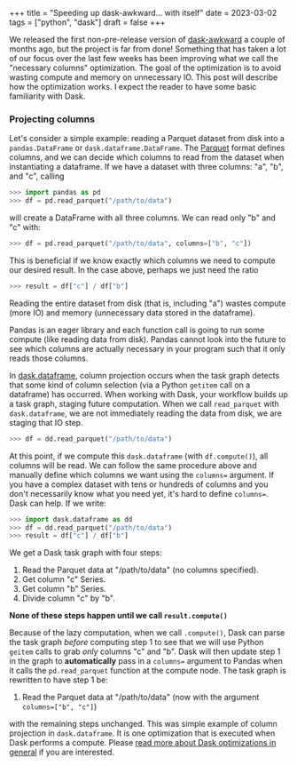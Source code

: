 +++
title = "Speeding up dask-awkward... with itself"
date = 2023-03-02
tags = ["python", "dask"]
draft = false
+++

We released the first non-pre-release version of
[dask-awkward](https://github.com/dask-contrib/dask-awkward) a couple
of months ago, but the project is far from done! Something that has
taken a lot of our focus over the last few weeks has been improving
what we call the "necessary columns" optimization. The goal of the
optimization is to avoid wasting compute and memory on unnecessary IO.
This post will describe how the optimization works. I expect the
reader to have some basic familiarity with Dask.

### Projecting columns

Let's consider a simple example: reading a Parquet dataset from disk
into a `pandas.DataFrame` or `dask.dataframe.DataFrame`. The
[Parquet](https://parquet.apache.org/) format defines columns, and we
can decide which columns to read from the dataset when instantiating a
dataframe. If we have a dataset with three columns: "a", "b",
and "c", calling

```python
>>> import pandas as pd
>>> df = pd.read_parquet("/path/to/data")
```

will create a DataFrame with all three columns. We can read only
"b" and "c" with:

```python
>>> df = pd.read_parquet("/path/to/data", columns=["b", "c"])
```

This is beneficial if we know exactly which columns we need to compute
our desired result. In the case above, perhaps we just need the ratio

```python
>>> result = df["c"] / df["b"]
```

Reading the entire dataset from disk (that is, including "a")
wastes compute (more IO) and memory (unnecessary data stored in the
dataframe).

Pandas is an eager library and each function call is going to run some
compute (like reading data from disk). Pandas cannot look into the
future to see which columns are actually necessary in your program
such that it only reads those columns.

In [dask.dataframe](https://docs.dask.org/en/stable/dataframe.html),
column projection occurs when the task graph detects that some kind of
column selection (via a Python `getitem` call on a dataframe) has
occurred. When working with Dask, your workflow builds up a task
graph, staging future computation. When we call `read_parquet` with
`dask.dataframe`, we are not immediately reading the data from disk,
we are staging that IO step.


```python
>>> df = dd.read_parquet("/path/to/data")
```

At this point, if we compute this `dask.dataframe` (with
`df.compute()`), all columns will be read. We can follow the same
procedure above and manually define which columns we want using the
`columns=` argument. If you have a complex dataset with tens or
hundreds of columns and you don't necessarily know what you need yet,
it's hard to define `columns=`. Dask can help. If we write:

```python
>>> import dask.dataframe as dd
>>> df = dd.read_parquet("/path/to/data")
>>> result = df["c"] / df["b"]
```

We get a Dask task graph with four steps:

1. Read the Parquet data at "/path/to/data" (no columns specified).
2. Get column "c" Series.
3. Get column "b" Series.
4. Divide column "c" by "b".

**None of these steps happen until we call `result.compute()`**

Because of the lazy computation, when we call `.compute()`, Dask can
parse the task graph _before_ computing step 1 to see that we will use
Python `geitem` calls to grab _only_ columns "c" and "b". Dask will
then update step 1 in the graph to **automatically** pass in a
`columns=` argument to Pandas when it calls the `pd.read_parquet`
function at the compute node. The task graph is rewritten to have step
1 be:

1. Read the Parquet data at "/path/to/data" (now with the argument
   `columns=["b", "c"]`)

with the remaining steps unchanged. This was simple example of column
projection in `dask.dataframe`. It is one optimization that is
executed when Dask performs a compute. Please [read more about Dask
optimizations in
general](https://docs.dask.org/en/stable/optimize.html) if you are
interested.
